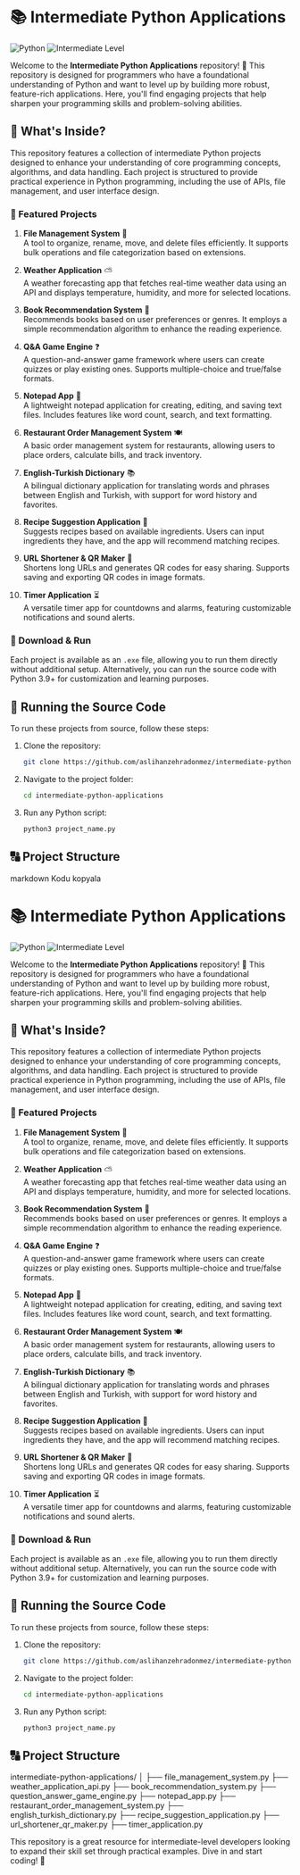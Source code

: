 # 📚 Intermediate Python Applications

![Python](https://img.shields.io/badge/Python-3.9%2B-blue.svg) ![Intermediate Level](https://img.shields.io/badge/Intermediate-Level-orange.svg)

Welcome to the **Intermediate Python Applications** repository! 🎉 This repository is designed for programmers who have a foundational understanding of Python and want to level up by building more robust, feature-rich applications. Here, you'll find engaging projects that help sharpen your programming skills and problem-solving abilities.

## 🚀 What's Inside?

This repository features a collection of intermediate Python projects designed to enhance your understanding of core programming concepts, algorithms, and data handling. Each project is structured to provide practical experience in Python programming, including the use of APIs, file management, and user interface design.

### 🌟 Featured Projects

1. **File Management System** 📂  
   A tool to organize, rename, move, and delete files efficiently. It supports bulk operations and file categorization based on extensions.

2. **Weather Application** ⛅  
   A weather forecasting app that fetches real-time weather data using an API and displays temperature, humidity, and more for selected locations.

3. **Book Recommendation System** 📖  
   Recommends books based on user preferences or genres. It employs a simple recommendation algorithm to enhance the reading experience.

4. **Q&A Game Engine** ❓  
   A question-and-answer game framework where users can create quizzes or play existing ones. Supports multiple-choice and true/false formats.

5. **Notepad App** 📝  
   A lightweight notepad application for creating, editing, and saving text files. Includes features like word count, search, and text formatting.

6. **Restaurant Order Management System** 🍽️  
   A basic order management system for restaurants, allowing users to place orders, calculate bills, and track inventory.

7. **English-Turkish Dictionary** 📚  
   A bilingual dictionary application for translating words and phrases between English and Turkish, with support for word history and favorites.

8. **Recipe Suggestion Application** 🍳  
   Suggests recipes based on available ingredients. Users can input ingredients they have, and the app will recommend matching recipes.

9. **URL Shortener & QR Maker** 🔗  
   Shortens long URLs and generates QR codes for easy sharing. Supports saving and exporting QR codes in image formats.

10. **Timer Application** ⏳  
    A versatile timer app for countdowns and alarms, featuring customizable notifications and sound alerts.

### 🔢 Download & Run

Each project is available as an `.exe` file, allowing you to run them directly without additional setup. Alternatively, you can run the source code with Python 3.9+ for customization and learning purposes.

## 🔧 Running the Source Code

To run these projects from source, follow these steps:

1. Clone the repository:
    ```bash
    git clone https://github.com/aslihanzehradonmez/intermediate-python-applications.git
    ```

2. Navigate to the project folder:
    ```bash
    cd intermediate-python-applications
    ```

3. Run any Python script:
    ```bash
    python3 project_name.py
    ```

## 🔠 Project Structure


markdown
Kodu kopyala
# 📚 Intermediate Python Applications

![Python](https://img.shields.io/badge/Python-3.9%2B-blue.svg) ![Intermediate Level](https://img.shields.io/badge/Intermediate-Level-orange.svg)

Welcome to the **Intermediate Python Applications** repository! 🎉 This repository is designed for programmers who have a foundational understanding of Python and want to level up by building more robust, feature-rich applications. Here, you'll find engaging projects that help sharpen your programming skills and problem-solving abilities.

## 🚀 What's Inside?

This repository features a collection of intermediate Python projects designed to enhance your understanding of core programming concepts, algorithms, and data handling. Each project is structured to provide practical experience in Python programming, including the use of APIs, file management, and user interface design.

### 🌟 Featured Projects

1. **File Management System** 📂  
   A tool to organize, rename, move, and delete files efficiently. It supports bulk operations and file categorization based on extensions.

2. **Weather Application** ⛅  
   A weather forecasting app that fetches real-time weather data using an API and displays temperature, humidity, and more for selected locations.

3. **Book Recommendation System** 📖  
   Recommends books based on user preferences or genres. It employs a simple recommendation algorithm to enhance the reading experience.

4. **Q&A Game Engine** ❓  
   A question-and-answer game framework where users can create quizzes or play existing ones. Supports multiple-choice and true/false formats.

5. **Notepad App** 📝  
   A lightweight notepad application for creating, editing, and saving text files. Includes features like word count, search, and text formatting.

6. **Restaurant Order Management System** 🍽️  
   A basic order management system for restaurants, allowing users to place orders, calculate bills, and track inventory.

7. **English-Turkish Dictionary** 📚  
   A bilingual dictionary application for translating words and phrases between English and Turkish, with support for word history and favorites.

8. **Recipe Suggestion Application** 🍳  
   Suggests recipes based on available ingredients. Users can input ingredients they have, and the app will recommend matching recipes.

9. **URL Shortener & QR Maker** 🔗  
   Shortens long URLs and generates QR codes for easy sharing. Supports saving and exporting QR codes in image formats.

10. **Timer Application** ⏳  
    A versatile timer app for countdowns and alarms, featuring customizable notifications and sound alerts.

### 🔢 Download & Run

Each project is available as an `.exe` file, allowing you to run them directly without additional setup. Alternatively, you can run the source code with Python 3.9+ for customization and learning purposes.

## 🔧 Running the Source Code

To run these projects from source, follow these steps:

1. Clone the repository:
    ```bash
    git clone https://github.com/aslihanzehradonmez/intermediate-python-applications.git
    ```

2. Navigate to the project folder:
    ```bash
    cd intermediate-python-applications
    ```

3. Run any Python script:
    ```bash
    python3 project_name.py
    ```

## 🔠 Project Structure

intermediate-python-applications/
│
├── file_management_system.py
├── weather_application_api.py
├── book_recommendation_system.py
├── question_answer_game_engine.py
├── notepad_app.py
├── restaurant_order_management_system.py
├── english_turkish_dictionary.py
├── recipe_suggestion_application.py
├── url_shortener_qr_maker.py
├── timer_application.py


This repository is a great resource for intermediate-level developers looking to expand their skill set through practical examples. Dive in and start coding! 🚀
